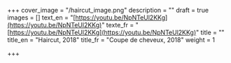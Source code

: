 +++
cover_image = "/haircut_image.png"
description = ""
draft = true
images = []
text_en = "[https://youtu.be/NpNTeUl2KKg](https://youtu.be/NpNTeUl2KKg)"
texte_fr = "[https://youtu.be/NpNTeUl2KKg](https://youtu.be/NpNTeUl2KKg)"
title = ""
title_en = "Haircut, 2018"
title_fr = "Coupe de cheveux, 2018"
weight = 1

+++
